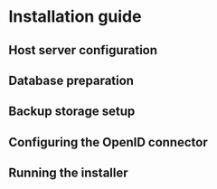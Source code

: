 # Installation guide

## Host server configuration

## Database preparation

## Backup storage setup
  
## Configuring the OpenID connector
 
## Running the installer